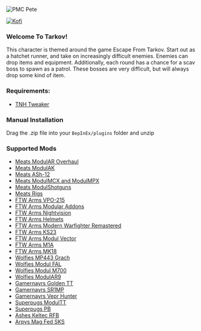![PMC Pete](https://i.imgur.com/RYqHM2P.png)

[![Kofi](https://az743702.vo.msecnd.net/cdn/kofi3.png?v=0)](https://ko-fi.com/devyn_myers)

### Welcome To Tarkov!

This character is themed around the game Escape From Tarkov. Start out as a hatchet runner, and take on increasingly difficult enemies. Enemies can drop items and equipment. Additionally, each round has a chance for a scav boss to spawn as a patrol. These bosses are very difficult, but will always drop some kind of item.

### Requirements:
- [TNH Tweaker](https://github.com/devyndamonster/TakeAndHoldTweaker)

### Manual Installation
Drag the .zip file into your `BepInEx/plugins` folder and unzip

### Supported Mods
- [Meats ModulAR Overhaul](https://h3vr.thunderstore.io/package/Meat_banono/Meats_ModulAR/)
- [Meats ModulAK](https://h3vr.thunderstore.io/package/Meat_banono/Meats_ModulAK/)
- [Meats ASh-12](https://h3vr.thunderstore.io/package/Meat_banono/Meats_ASh12/)
- [Meats ModulMCX and ModulMPX](https://h3vr.thunderstore.io/package/Meat_banono/Meats_ModulSIG/)
- [Meats ModulShotguns](https://h3vr.thunderstore.io/package/Meat_banono/Meats_ModulShotguns/)
- [Meats Rigs](https://h3vr.thunderstore.io/package/Meat_banono/Meats_Rigs/)
- [FTW Arms VPO-215](https://h3vr.thunderstore.io/package/Andrew_FTW/FTW_Arms_VPO215/)
- [FTW Arms Modular Addons](https://h3vr.thunderstore.io/package/Andrew_FTW/FTW_Arms_Modular_Addons/)
- [FTW Arms Nightvision](https://h3vr.thunderstore.io/package/Andrew_FTW/FTW_Arms_Nightvision/)
- [FTW Arms Helmets](https://h3vr.thunderstore.io/package/Andrew_FTW/FTW_Arms_Modular_Helmets/)
- [FTW Arms Modern Warfighter Remastered](https://h3vr.thunderstore.io/package/Andrew_FTW/FTW_Arms_Modern_Warfighter_Remastered/)
- [FTW Arms KS23](https://h3vr.thunderstore.io/package/Andrew_FTW/FTW_Arms_KS_23/)
- [FTW Arms Modul Vector](https://h3vr.thunderstore.io/package/Andrew_FTW/FTW_Arms_Modular_Vector/)
- [FTW Arms M1A](https://h3vr.thunderstore.io/package/Andrew_FTW/FTW_Arms_Modular_M1a/)
- [FTW Arms MK18](https://h3vr.thunderstore.io/package/Andrew_FTW/FTW_Arms_Mk18_Mjolnir/)
- [Wolfies MP443 Grach](https://h3vr.thunderstore.io/package/Not_Wolfie/MP443_Grach/)
- [Wolfies Modul FAL](https://h3vr.thunderstore.io/package/Not_Wolfie/Modul_FAL/)
- [Wolfies Modul M700](https://h3vr.thunderstore.io/package/Not_Wolfie/Modul_M700/)
- [Wolfies ModulAR9](https://h3vr.thunderstore.io/package/Not_Wolfie/Modul_AR9/)
- [Gamernayrs Golden TT](https://h3vr.thunderstore.io/package/nayr31/GoldenTT/)
- [Gamernayrs SR1MP](https://h3vr.thunderstore.io/package/nayr31/SR1MP/)
- [Gamernayrs Vepr Hunter](https://h3vr.thunderstore.io/package/nayr31/VeprHunter/)
- [Superpugs ModulTT](https://h3vr.thunderstore.io/package/superpug/ModulTT/)
- [Superpugs PB](https://h3vr.thunderstore.io/package/superpug/PBPISTOL/)
- [Ashes Keltec RFB](https://h3vr.thunderstore.io/package/fsce/Ashes_KelTec_RFB/)
- [Arpys Mag Fed SKS](https://h3vr.thunderstore.io/package/Arpy/Magazine_fed_Classic_SKS_Kit/)